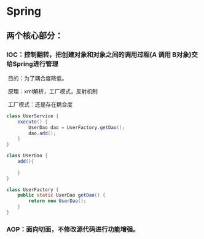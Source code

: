 # Spring

## 两个核心部分：

### IOC：控制翻转，把创建对象和对象之间的调用过程(A 调用 B对象)交给Spring进行管理

​				目的：为了耦合度降低。

​				原理：xml解析，工厂模式，反射机制

​				工厂模式：还是存在耦合度


```java
class UserService {
    execute() {
        UserDao dao = UserFactory.getDao();
        dao.add();
    }
}

class UserDao {
    add(){
        
    }
}

class UserFactory {
    public static UserDao getDao() {
        return new UserDao();
    }
}
```



### AOP：面向切面，不修改源代码进行功能增强。